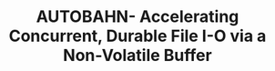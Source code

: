 ---
layout: publication-single
title: AUTOBAHN- Accelerating Concurrent, Durable File I-O via a Non-Volatile Buffer
name: IEEE International Conference on Cluster Computing (CLUSTER 2017)
first-author: Hyeongwon Jang
co-authors: Sang Youp Rhee, Jae Eun Kim, Sooyong Kang, Hyuck Han, Hyungsoo Jung
during: 2017.09.05 - 2017.09.08
location: Honolulu, Hawaii
impactfactor: 
doi: 
note: 
categories: 
 - Distributed/High-Performance/Mobile Computing Systems
tag: 
 - International Conference
---